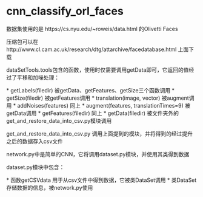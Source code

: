# cnn_classify_orl_faces
<p>数据集使用的是 https://cs.nyu.edu/~roweis/data.html 的Olivetti Faces
<p>压缩包可以在http://www.cl.cam.ac.uk/research/dtg/attarchive/facedatabase.html 上面下载

<p>dataSetTools.tools包含的函数，使用时仅需要调用getData即可，它返回的值经过了平移和加噪处理：
<div>
* getLabels(filedir) 被getData、getFeatures、getSize三个函数调用
* getSize(filedir) 被getFeatures调用
* translation(image, vector) 被augment调用
* addNoises(features) 同上
* augment(features, translationTimes=9) 被getData调用
* getFeatures(filedir) 同上
* getData(filedir) 被文件夹外的get_and_restore_data_into_csv.py模块调用
</div>
<p>get_and_restore_data_into_csv.py 调用上面提到的模块，并将得到的经过提升之后的数据存入csv文件
<p>network.py中是简单的CNN，它将调用dataset.py模块，并使用其类得到数据
<p>dataset.py模块中包含：
<div>
* 函数getCSVdata 用于从csv文件中得到数据，它被类DataSet调用
* 类DataSet 存储数据的信息，被network.py使用
</div>
